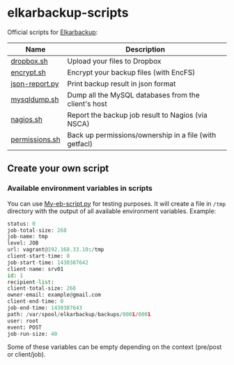 elkarbackup-scripts
===================

Official scripts for [Elkarbackup](http://github.com/elkarbackup/elkarbackup):

| Name           | Description            |
| -------------- | ---------------------- |
| [dropbox.sh](https://github.com/elkarbackup/elkarbackup-scripts/blob/master/dropbox/) | Upload your files to Dropbox |
| [encrypt.sh](https://github.com/elkarbackup/elkarbackup-scripts/blob/master/encrypt/) | Encrypt your backup files (with EncFS) |
| [json-report.py](https://github.com/elkarbackup/elkarbackup-scripts/blob/master/json-report/) | Print backup result in json format |
| [mysqldump.sh](https://github.com/elkarbackup/elkarbackup-scripts/blob/master/mysqldump/) | Dump all the MySQL databases from the client's host |
| [nagios.sh](https://github.com/elkarbackup/elkarbackup-scripts/blob/master/nagios/) | Report the backup job result to Nagios (via NSCA) |
| [permissions.sh](https://github.com/elkarbackup/elkarbackup-scripts/tree/master/permissions) | Back up permissions/ownership in a file (with getfacl) |  


## Create your own script
### Available environment variables in scripts

You can use [My-eb-script.py](https://github.com/elkarbackup/elkarbackup-scripts/blob/master/Examples/Python/README.md) for testing purposes. It will create a file in `/tmp` directory with the output of all available environment variables. Example:

```py
status: 0
job-total-size: 268
job-name: tmp
level: JOB
url: vagrant@192.168.33.10:/tmp
client-start-time: 0
job-start-time: 1430387642
client-name: srv01
id: 1
recipient-list:
client-total-size: 268
owner-email: example@gmail.com
client-end-time: 0
job-end-time: 1430387643
path: /var/spool/elkarbackup/backups/0001/0001
user: root
event: POST
job-run-size: 40
```

Some of these variables can be empty depending on the context (pre/post or client/job).

